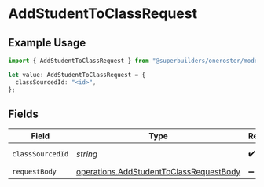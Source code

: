 # AddStudentToClassRequest

## Example Usage

```typescript
import { AddStudentToClassRequest } from "@superbuilders/oneroster/models/operations";

let value: AddStudentToClassRequest = {
  classSourcedId: "<id>",
};
```

## Fields

| Field                                                                                              | Type                                                                                               | Required                                                                                           | Description                                                                                        |
| -------------------------------------------------------------------------------------------------- | -------------------------------------------------------------------------------------------------- | -------------------------------------------------------------------------------------------------- | -------------------------------------------------------------------------------------------------- |
| `classSourcedId`                                                                                   | *string*                                                                                           | :heavy_check_mark:                                                                                 | Class sourcedId                                                                                    |
| `requestBody`                                                                                      | [operations.AddStudentToClassRequestBody](../../models/operations/addstudenttoclassrequestbody.md) | :heavy_minus_sign:                                                                                 | N/A                                                                                                |